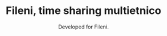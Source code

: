 ---
title: Fileni, time sharing multietnico
subtitle: Developed for Fileni.
portfolio_link: https://timesharingmultietnico.it
image: assets/works/fileni/fileni_desktop.webp
image_ipad: assets/works/fileni/fileni_desktop.webp
image_iphone: assets/works/fileni/fileni_mobile.webp
ord: 21
---